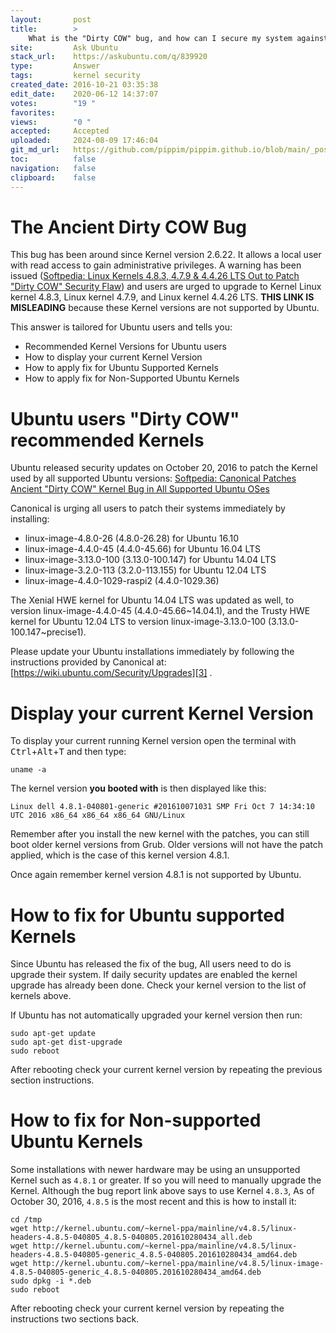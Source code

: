 ```yaml
---
layout:       post
title:        >
    What is the "Dirty COW" bug, and how can I secure my system against it?
site:         Ask Ubuntu
stack_url:    https://askubuntu.com/q/839920
type:         Answer
tags:         kernel security
created_date: 2016-10-21 03:35:38
edit_date:    2020-06-12 14:37:07
votes:        "19 "
favorites:    
views:        "0 "
accepted:     Accepted
uploaded:     2024-08-09 17:46:04
git_md_url:   https://github.com/pippim/pippim.github.io/blob/main/_posts/2016/2016-10-21-What-is-the-_Dirty-COW_-bug_-and-how-can-I-secure-my-system-against-it_.md
toc:          false
navigation:   false
clipboard:    false
---
```


# The Ancient Dirty COW Bug

This bug has been around since Kernel version 2.6.22. It allows a local user with read access to gain administrative privileges. A warning has been issued ([Softpedia: Linux Kernels 4.8.3, 4.7.9 & 4.4.26 LTS Out to Patch "Dirty COW" Security Flaw][1]) and users are urged to upgrade to Kernel Linux kernel 4.8.3, Linux kernel 4.7.9, and Linux kernel 4.4.26 LTS. **THIS LINK IS MISLEADING** because these Kernel versions are not supported by Ubuntu.

This answer is tailored for Ubuntu users and tells you:

 - Recommended Kernel Versions for Ubuntu users
 - How to display your current Kernel Version
 - How to apply fix for Ubuntu Supported Kernels
 - How to apply fix for Non-Supported Ubuntu Kernels

# Ubuntu users "Dirty COW" recommended Kernels

Ubuntu released security updates on October 20, 2016 to patch the Kernel used by all supported Ubuntu versions: [Softpedia: Canonical Patches Ancient "Dirty COW" Kernel Bug in All Supported Ubuntu OSes][2]

Canonical is urging all users to patch their systems immediately by installing:

 - linux-image-4.8.0-26 (4.8.0-26.28) for Ubuntu 16.10
 - linux-image-4.4.0-45 (4.4.0-45.66) for Ubuntu 16.04 LTS
 - linux-image-3.13.0-100 (3.13.0-100.147) for Ubuntu 14.04 LTS
 - linux-image-3.2.0-113 (3.2.0-113.155) for Ubuntu 12.04 LTS
 - linux-image-4.4.0-1029-raspi2 (4.4.0-1029.36)

The Xenial HWE kernel for Ubuntu 14.04 LTS was updated as well, to version linux-image-4.4.0-45 (4.4.0-45.66~14.04.1), and the Trusty HWE kernel for Ubuntu 12.04 LTS to version linux-image-3.13.0-100 (3.13.0-100.147~precise1). 

Please update your Ubuntu installations immediately by following the instructions provided by Canonical at: [https://wiki.ubuntu.com/Security/Upgrades][3] .

# Display your current Kernel Version

To display your current running Kernel version open the terminal with <kbd>Ctrl</kbd>+<kbd>Alt</kbd>+<kbd>T</kbd> and then type:

``` 
uname -a
```

The kernel version **you booted with** is then displayed like this:

``` 
Linux dell 4.8.1-040801-generic #201610071031 SMP Fri Oct 7 14:34:10 UTC 2016 x86_64 x86_64 x86_64 GNU/Linux
```

Remember after you install the new kernel with the patches, you can still boot older kernel versions from Grub. Older versions will not have the patch applied, which is the case of this kernel version 4.8.1.

Once again remember kernel version 4.8.1 is not supported by Ubuntu.

  [1]: http://news.softpedia.com/news/linux-kernels-4-8-3-4-7-9-4-4-26-lts-out-to-patch-dirty-cow-security-flaw-509495.shtml
  [2]: http://news.softpedia.com/news/canonical-patches-ancient-dirty-cow-kernel-bug-in-all-supported-ubuntu-oses-509507.shtml
  [3]: https://wiki.ubuntu.com/Security/Upgrades

# How to fix for Ubuntu supported Kernels

Since Ubuntu has released the fix of the bug, All users need to do is upgrade their system. If daily security updates are enabled the kernel upgrade has already been done. Check your kernel version to the list of kernels above. 

If Ubuntu has not automatically upgraded your kernel version then run:

``` 
sudo apt-get update
sudo apt-get dist-upgrade
sudo reboot
```

After rebooting check your current kernel version by repeating the previous section instructions.

# How to fix for Non-supported Ubuntu Kernels

Some installations with newer hardware may be using an unsupported Kernel such as `4.8.1` or greater. If so you will need to manually upgrade the Kernel. Although the bug report link above says to use Kernel `4.8.3`, As of October 30, 2016, `4.8.5` is the most recent and this is how to install it:

``` 
cd /tmp
wget http://kernel.ubuntu.com/~kernel-ppa/mainline/v4.8.5/linux-headers-4.8.5-040805_4.8.5-040805.201610280434_all.deb
wget http://kernel.ubuntu.com/~kernel-ppa/mainline/v4.8.5/linux-headers-4.8.5-040805-generic_4.8.5-040805.201610280434_amd64.deb
wget http://kernel.ubuntu.com/~kernel-ppa/mainline/v4.8.5/linux-image-4.8.5-040805-generic_4.8.5-040805.201610280434_amd64.deb
sudo dpkg -i *.deb
sudo reboot
```

After rebooting check your current kernel version by repeating the instructions two sections back.
